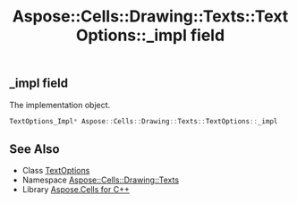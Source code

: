 ﻿---
title: Aspose::Cells::Drawing::Texts::TextOptions::_impl field
linktitle: _impl
second_title: Aspose.Cells for C++ API Reference
description: 'Aspose::Cells::Drawing::Texts::TextOptions::_impl field. The implementation object in C++.'
type: docs
weight: 2300
url: /cpp/aspose.cells.drawing.texts/textoptions/_impl/
---
## _impl field


The implementation object.

```cpp
TextOptions_Impl* Aspose::Cells::Drawing::Texts::TextOptions::_impl
```

## See Also

* Class [TextOptions](../)
* Namespace [Aspose::Cells::Drawing::Texts](../../)
* Library [Aspose.Cells for C++](../../../)

